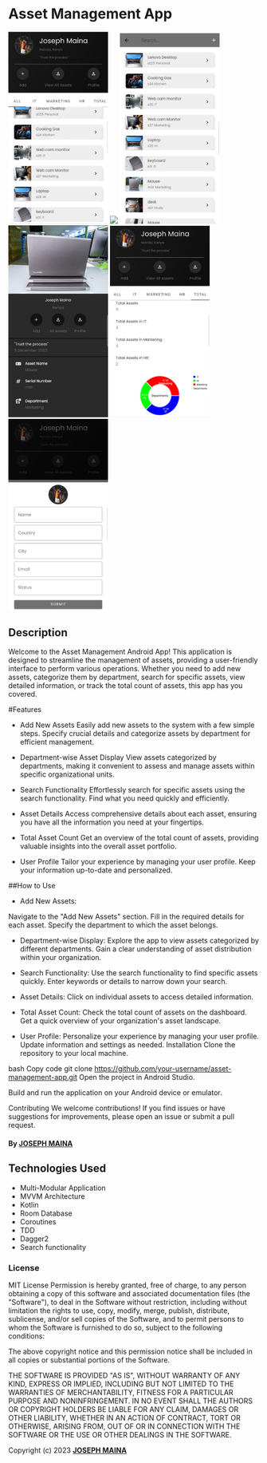 # Asset Management App

<p align="horizontal">
<img src="images/home.jpeg" width="200" >
<img src="images/department.jpeg" width="200" >
<img src="images/all.jpeg" width="200" >
<img src="images/details.jpeg" width="200" >
<img src="images/count.jpeg" width="200" >
<img src="images/profile.jpeg" width="200" >
</p>

## Description
Welcome to the Asset Management Android App! This application is designed to streamline the management of assets, providing a user-friendly interface to perform various operations. Whether you need to add new assets, categorize them by department, search for specific assets, view detailed information, or track the total count of assets, this app has you covered.

#Features
* Add New Assets
Easily add new assets to the system with a few simple steps. Specify crucial details and categorize assets by department for efficient management.

* Department-wise Asset Display
View assets categorized by departments, making it convenient to assess and manage assets within specific organizational units.

* Search Functionality
Effortlessly search for specific assets using the search functionality. Find what you need quickly and efficiently.

* Asset Details
Access comprehensive details about each asset, ensuring you have all the information you need at your fingertips.

* Total Asset Count
Get an overview of the total count of assets, providing valuable insights into the overall asset portfolio.

* User Profile
Tailor your experience by managing your user profile. Keep your information up-to-date and personalized.

##How to Use
* Add New Assets:

Navigate to the "Add New Assets" section.
Fill in the required details for each asset.
Specify the department to which the asset belongs.

* Department-wise Display:
Explore the app to view assets categorized by different departments.
Gain a clear understanding of asset distribution within your organization.

* Search Functionality:
Use the search functionality to find specific assets quickly.
Enter keywords or details to narrow down your search.

* Asset Details:
Click on individual assets to access detailed information.

* Total Asset Count:
Check the total count of assets on the dashboard.
Get a quick overview of your organization's asset landscape.

* User Profile:
Personalize your experience by managing your user profile.
Update information and settings as needed.
Installation
Clone the repository to your local machine.

bash
Copy code
git clone https://github.com/your-username/asset-management-app.git
Open the project in Android Studio.

Build and run the application on your Android device or emulator.

Contributing
We welcome contributions! If you find issues or have suggestions for improvements, please open an issue or submit a pull request.

#### By **[JOSEPH MAINA](https://github.com/JMDev2)**

## Technologies Used
* Multi-Modular Application
* MVVM Architecture
* Kotlin
* Room Database
* Coroutines
* TDD
* Dagger2
* Search functionality

### License

MIT License
Permission is hereby granted, free of charge, to any person obtaining a copy
of this software and associated documentation files (the "Software"), to deal
in the Software without restriction, including without limitation the rights
to use, copy, modify, merge, publish, distribute, sublicense, and/or sell
copies of the Software, and to permit persons to whom the Software is
furnished to do so, subject to the following conditions:

The above copyright notice and this permission notice shall be included in all
copies or substantial portions of the Software.

THE SOFTWARE IS PROVIDED "AS IS", WITHOUT WARRANTY OF ANY KIND, EXPRESS OR
IMPLIED, INCLUDING BUT NOT LIMITED TO THE WARRANTIES OF MERCHANTABILITY,
FITNESS FOR A PARTICULAR PURPOSE AND NONINFRINGEMENT. IN NO EVENT SHALL THE
AUTHORS OR COPYRIGHT HOLDERS BE LIABLE FOR ANY CLAIM, DAMAGES OR OTHER
LIABILITY, WHETHER IN AN ACTION OF CONTRACT, TORT OR OTHERWISE, ARISING FROM,
OUT OF OR IN CONNECTION WITH THE SOFTWARE OR THE USE OR OTHER DEALINGS IN THE
SOFTWARE.<br>

Copyright (c) 2023 **[JOSEPH MAINA](https://github.com/JMDev2)**
